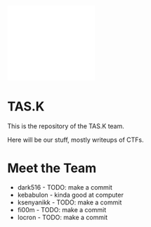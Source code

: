 <br/>

<img src="assets/images/logo.svg" alt="TAS.K Logo" width="200"/>

<br/>

# TAS.K
  This is the repository of the TAS.K team.  

  Here will be our stuff, mostly writeups of CTFs.

# Meet the Team
  - dark516 - TODO: make a commit
  - kebabulon - kinda good at computer
  - ksenyanikk - TODO: make a commit
  - fi00m - TODO: make a commit
  - locron - TODO: make a commit
